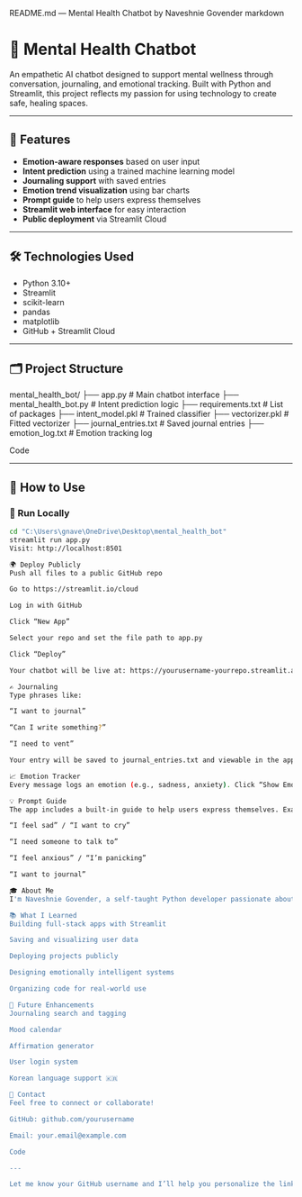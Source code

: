 README.md — Mental Health Chatbot by Naveshnie Govender
markdown
# 🧠 Mental Health Chatbot

An empathetic AI chatbot designed to support mental wellness through conversation, journaling, and emotional tracking. Built with Python and Streamlit, this project reflects my passion for using technology to create safe, healing spaces.

---

## 🌟 Features

- **Emotion-aware responses** based on user input
- **Intent prediction** using a trained machine learning model
- **Journaling support** with saved entries
- **Emotion trend visualization** using bar charts
- **Prompt guide** to help users express themselves
- **Streamlit web interface** for easy interaction
- **Public deployment** via Streamlit Cloud

---

## 🛠️ Technologies Used

- Python 3.10+
- Streamlit
- scikit-learn
- pandas
- matplotlib
- GitHub + Streamlit Cloud

---

## 🗂️ Project Structure

mental_health_bot/ ├── app.py # Main chatbot interface ├── mental_health_bot.py # Intent prediction logic ├── requirements.txt # List of packages ├── intent_model.pkl # Trained classifier ├── vectorizer.pkl # Fitted vectorizer ├── journal_entries.txt # Saved journal entries ├── emotion_log.txt # Emotion tracking log

Code

---

## 💬 How to Use

### 🧪 Run Locally

```bash
cd "C:\Users\gnave\OneDrive\Desktop\mental_health_bot"
streamlit run app.py
Visit: http://localhost:8501

🌍 Deploy Publicly
Push all files to a public GitHub repo

Go to https://streamlit.io/cloud

Log in with GitHub

Click “New App”

Select your repo and set the file path to app.py

Click “Deploy”

Your chatbot will be live at: https://yourusername-yourrepo.streamlit.app

✍️ Journaling
Type phrases like:

“I want to journal”

“Can I write something?”

“I need to vent”

Your entry will be saved to journal_entries.txt and viewable in the app.

📈 Emotion Tracker
Every message logs an emotion (e.g., sadness, anxiety). Click “Show Emotion Trends” to view a bar chart of emotional patterns.

💡 Prompt Guide
The app includes a built-in guide to help users express themselves. Examples:

“I feel sad” / “I want to cry”

“I need someone to talk to”

“I feel anxious” / “I’m panicking”

“I want to journal”

🎓 About Me
I'm Naveshnie Govender, a self-taught Python developer passionate about building tech for social impact. This chatbot reflects my commitment to mental health, emotional intelligence, and empowering others through STEM.

📚 What I Learned
Building full-stack apps with Streamlit

Saving and visualizing user data

Deploying projects publicly

Designing emotionally intelligent systems

Organizing code for real-world use

📌 Future Enhancements
Journaling search and tagging

Mood calendar

Affirmation generator

User login system

Korean language support 🇰🇷

🤝 Contact
Feel free to connect or collaborate!

GitHub: github.com/yourusername

Email: your.email@example.com

Code

---

Let me know your GitHub username and I’ll help you personalize the links. Wan
